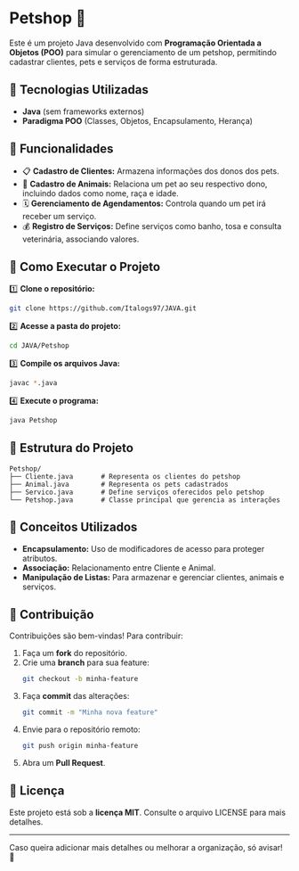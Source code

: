 # Petshop 🐾

Este é um projeto Java desenvolvido com **Programação Orientada a Objetos (POO)** para simular o gerenciamento de um petshop, permitindo cadastrar clientes, pets e serviços de forma estruturada.

## 📌 Tecnologias Utilizadas

- **Java** (sem frameworks externos)
- **Paradigma POO** (Classes, Objetos, Encapsulamento, Herança)

## 🚀 Funcionalidades

- 📋 **Cadastro de Clientes:** Armazena informações dos donos dos pets.
- 🐶 **Cadastro de Animais:** Relaciona um pet ao seu respectivo dono, incluindo dados como nome, raça e idade.
- 🗓️ **Gerenciamento de Agendamentos:** Controla quando um pet irá receber um serviço.
- 💰 **Registro de Serviços:** Define serviços como banho, tosa e consulta veterinária, associando valores.

## 🔧 Como Executar o Projeto

1️⃣ **Clone o repositório:**
```bash
git clone https://github.com/Italogs97/JAVA.git
```

2️⃣ **Acesse a pasta do projeto:**
```bash
cd JAVA/Petshop
```

3️⃣ **Compile os arquivos Java:**
```bash
javac *.java
```

4️⃣ **Execute o programa:**
```bash
java Petshop
```

## 📜 Estrutura do Projeto

```plaintext
Petshop/
├── Cliente.java       # Representa os clientes do petshop
├── Animal.java        # Representa os pets cadastrados
├── Servico.java       # Define serviços oferecidos pelo petshop
└── Petshop.java       # Classe principal que gerencia as interações
```

## 📖 Conceitos Utilizados

- **Encapsulamento:** Uso de modificadores de acesso para proteger atributos.
- **Associação:** Relacionamento entre Cliente e Animal.
- **Manipulação de Listas:** Para armazenar e gerenciar clientes, animais e serviços.

## 🤝 Contribuição

Contribuições são bem-vindas! Para contribuir:

1. Faça um **fork** do repositório.
2. Crie uma **branch** para sua feature:
   ```bash
   git checkout -b minha-feature
   ```
3. Faça **commit** das alterações:
   ```bash
   git commit -m "Minha nova feature"
   ```
4. Envie para o repositório remoto:
   ```bash
   git push origin minha-feature
   ```
5. Abra um **Pull Request**.

## 📄 Licença

Este projeto está sob a **licença MIT**. Consulte o arquivo LICENSE para mais detalhes.

---

Caso queira adicionar mais detalhes ou melhorar a organização, só avisar! 🚀
